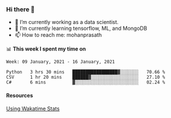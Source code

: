 ### Hi there 👋

- 🔭 I’m currently working as a data scientist.
- 🌱 I’m currently learning tensorflow, ML, and MongoDB
- 📫 How to reach me: mohanprasath

📊 **This week I spent my time on**
<!--START_SECTION:waka-->
```text
Week: 09 January, 2021 - 16 January, 2021

Python   3 hrs 30 mins   █████████████████▓░░░░░░░   70.66 % 
CSV      1 hr 20 mins    ██████▓░░░░░░░░░░░░░░░░░░   27.10 % 
C#       6 mins          ▓░░░░░░░░░░░░░░░░░░░░░░░░   02.24 % 
```
<!--END_SECTION:waka-->

#### Resources
[Using Wakatime Stats](https://github.com/marketplace/actions/waka-readme)
